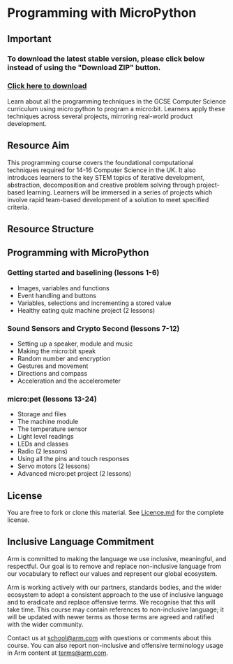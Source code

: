# Programming with MicroPython

## Important
### To download the latest stable version, please click below instead of using the "Download ZIP" button.
### [Click here to download](https://github.com/arm-university/MicroPython-for-microbit/releases/download/v2.0.0/MicroPython-for-microbit-main.zip)

Learn about all the programming techniques in the GCSE Computer Science curriculum using micro:python to program a micro:bit. Learners apply these techniques across several projects, mirroring real-world product development.

## Resource Aim
This programming course covers the foundational computational techniques required for 14-16 Computer Science in the UK. It also introduces learners to the key STEM topics of iterative development, abstraction, decomposition and creative problem solving through project-based learning. Learners will be immersed in a series of projects which involve rapid team-based development of a solution to meet specified criteria.

## Resource Structure
## Programming with MicroPython

### Getting started and baselining (lessons 1-6)
- Images, variables and functions
- Event handling and buttons
- Variables, selections and incrementing a stored value
- Healthy eating quiz machine project (2 lessons) 
 
### Sound Sensors and Crypto Second (lessons 7-12)

- Setting up a speaker, module and music
- Making the micro:bit speak
- Random number and encryption
- Gestures and movement
- Directions and compass
- Acceleration and the accelerometer
 
### micro:pet (lessons 13-24)

- Storage and files
- The machine module
- The temperature sensor
- Light level readings
- LEDs and classes
- Radio (2 lessons)
- Using all the pins and touch responses
- Servo motors (2 lessons)
- Advanced micro:pet project (2 lessons)

## License
You are free to fork or clone this material. See [Licence.md](https://github.com/arm-university/MicroPython-for-microbit/blob/main/Licence.md) for the complete license.

## Inclusive Language Commitment
Arm is committed to making the language we use inclusive, meaningful, and respectful. Our goal is to remove and replace non-inclusive language from our vocabulary to reflect our values and represent our global ecosystem.

Arm is working actively with our partners, standards bodies, and the wider ecosystem to adopt a consistent approach to the use of inclusive language and to eradicate and replace offensive terms. We recognise that this will take time. This course may contain references to non-inclusive language; it will be updated with newer terms as those terms are agreed and ratified with the wider community.

Contact us at school@arm.com with questions or comments about this course. You can also report non-inclusive and offensive terminology usage in Arm content at terms@arm.com.
